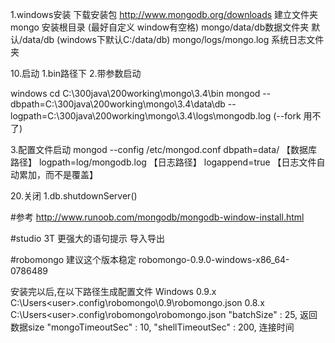 


1.windows安装
下载安装包
	http://www.mongodb.org/downloads
建立文件夹
	mongo 安装根目录
(最好自定义 window有空格)
	mongo/data/db数据文件夹
默认/data/db (windows下默认C:/data/db)
	mongo/logs/mongo.log 
系统日志文件夹



10.启动
1.bin路径下
2.带参数启动

windows
cd C:\300java\200working\mongo\3.4\bin
mongod 
--dbpath=C:\300java\200working\mongo\3.4\data\db --logpath=C:\300java\200working\mongo\3.4\logs\mongodb.log
(--fork 用不了) 


3.配置文件启动
	mongod  --config /etc/mongod.conf
	dbpath=data/ 【数据库路径】
logpath=log/mongodb.log 【日志路径】
logappend=true 【日志文件自动累加，而不是覆盖】

20.关闭
	1.db.shutdownServer()





#参考
	http://www.runoob.com/mongodb/mongodb-window-install.html





#studio 3T
更强大的语句提示
导入导出



#robomongo
建议这个版本稳定
robomongo-0.9.0-windows-x86_64-0786489


安装完以后,在以下路径生成配置文件
Windows 
0.9.x C:\Users\<user>\.config\robomongo\0.9\robomongo.json 
0.8.x C:\Users\<user>\.config\robomongo\robomongo.json
 "batchSize" : 25,	         返回数据size
"mongoTimeoutSec" : 10,
 "shellTimeoutSec" : 200,   连接时间





		


